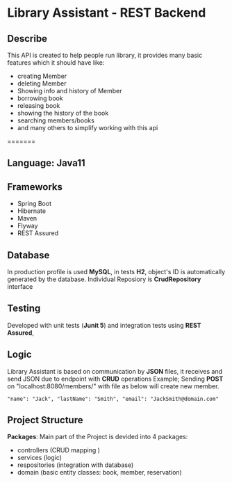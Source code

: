 # Library Assistant - REST Backend


 ## Describe
 This API is created to help people run library, it provides many basic features which it should have like:

 - creating Member
 - deleting Member
 - Showing info and history of Member
 - borrowing book 
 - releasing book
 - showing      the        history of  the book
 - searching members/books
 - and many others     to simplify working with  this api 

=======
## Language: Java11


## Frameworks

- Spring Boot
- Hibernate
- Maven
- Flyway
- REST Assured
## Database

In production profile is used **MySQL**, in tests **H2**, object's ID is automatically generated by the database.
Individual Reposiory is  **CrudRepository** interface

## Testing

Developed with unit tests (**Junit 5**) and integration tests using **REST Assured**,

 

## Logic
Library Assistant is based on communication by **JSON** files, it receives and send JSON due to endpoint with **CRUD** operations
Example;
Sending **POST** on "localhost:8080/members/" with file as below will create new member.

`"name": "Jack",
 "lastName": "Smith",
 "email": "JackSmith@domain.com"`


##  Project Structure
**Packages**:
  Main part of the Project is devided into 4 packages: 
- controllers (CRUD mapping )
- services (logic)
- respositories (integration with database)
- domain (basic entity classes: book, member, reservation)

